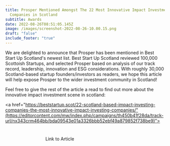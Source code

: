 ```yaml
---
title: Prosper Mentioned Amongst The 22 Most Innovative Impact Investment
  Companies in Scotland
subtitle: Awards
date: 2022-08-26T08:51:05.145Z
image: /images/screenshot-2022-08-26-10.00.15.png
draft: "false"
include_footer: "true"
---
```

We are delighted to announce that Prosper has been mentioned in Best Start Up Scotland's newest list. Best Start Up Scotland reviewed 100,000 Scottoish Startups, and selected Prosper based on analysis of our track record, leadership, innovation and ESG considerations. With roughly 30,000 Scotland-based startup founders/investors as readers, we hope this article will help expose Prosper to the wider investment community in Scotland! 

Feel free to give the rest of the article a read to find out more about the innovative impact investment scene in scotland: 

<a href="https://beststartup.scot/22-scotland-based-impact-investing-companies-the-most-innovative-impact-investing-companies/"(https://editorcontent.com/mw/index.php/campaigns/th450b41f28da/track-url/nx343crm464bb/bda09543e01a3326bbb52ebf49a879852f738be9)">
<span class="button signup-button rounded secondary-btn raised" style="width: 250px; margin: auto; margin-top: 40px; display: flex;">
        Link to Article
</span>
</a>